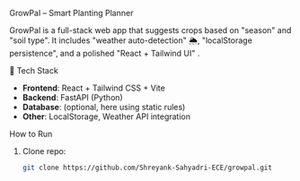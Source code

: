  GrowPal – Smart Planting Planner

GrowPal is a full-stack web app that suggests crops based on "season" and "soil type".
It includes "weather auto-detection" 🌦, "localStorage persistence", and a polished "React + Tailwind UI" .

 🚀 Tech Stack
- **Frontend**: React + Tailwind CSS + Vite
- **Backend**: FastAPI (Python)
- **Database**: (optional, here using static rules)
- **Other**: LocalStorage, Weather API integration

 How to Run
1. Clone repo:
   ```bash
   git clone https://github.com/Shreyank-Sahyadri-ECE/growpal.git
